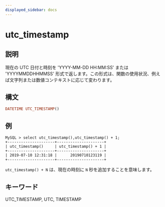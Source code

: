 ```yaml
---
displayed_sidebar: docs
---
```


# utc_timestamp

## 説明

現在の UTC 日付と時刻を 'YYYY-MM-DD HH:MM:SS' または 'YYYYMMDDHHMMSS' 形式で返します。この形式は、関数の使用状況、例えば文字列または数値コンテキストに応じて変わります。

## 構文

```Haskell
DATETIME UTC_TIMESTAMP()
```

## 例

```Plain Text
MySQL > select utc_timestamp(),utc_timestamp() + 1;
+---------------------+---------------------+
| utc_timestamp()     | utc_timestamp() + 1 |
+---------------------+---------------------+
| 2019-07-10 12:31:18 |      20190710123119 |
+---------------------+---------------------+
```

`utc_timestamp() + N` は、現在の時刻に `N` 秒を追加することを意味します。

## キーワード

UTC_TIMESTAMP, UTC, TIMESTAMP